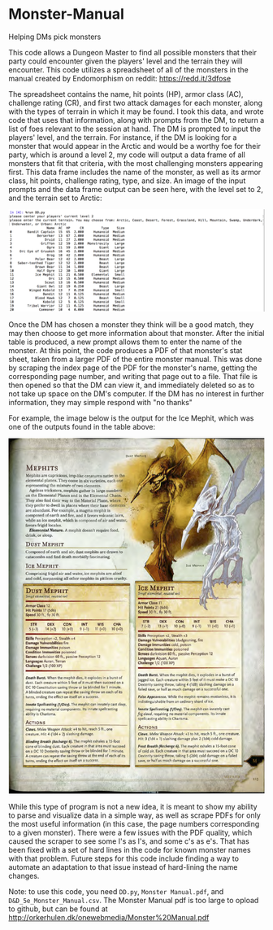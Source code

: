 # Monster-Manual
Helping DMs pick monsters


This code allows a Dungeon Master to find all possible monsters that their party could encounter given the players' level and the terrain they will encounter. This code utilizes a spreadsheet of all of the monsters in the manual created by Endomorphism on reddit: https://redd.it/3dfose 

The spreadsheet contains the name, hit points (HP), armor class (AC), challenge rating (CR), and first two attack damages for each monster, along with the types of terrain in which it may be found. I took this data, and wrote code that uses that information, along with prompts from the DM, to return a list of foes relevant to the session at hand. The DM is prompted to input the players' level, and the terrain. For instance, if the DM is looking for a monster that would appear in the Arctic and would be a worthy foe for their party, which is around a level 2, my code will output a data frame of all monsters that fit that criteria, with the most challenging monsters appearing first. This data frame includes the name of the monster, as well as its armor class, hit points, challenge rating, type, and size. An image of the input prompts and the data frame output can be seen here, with the level set to 2, and the terrain set to Arctic:

![Alt text](Images/table_output.png?raw=true "Title")

Once the DM has chosen a monster they think will be a good match, they may then choose to get more information about that monster. After the initial table is produced, a new prompt allows them to enter the name of the monster. At this point, the code produces a PDF of that monster's stat sheet, taken from a larger PDF of the entire monster manual. This was done by scraping the index page of the PDF for the monster's name, getting the corresponding page number, and writing that page out to a file. That file is then opened so that the DM can view it, and immediately deleted so as to not take up space on the DM's computer. If the DM has no interest in further information, they may simple respond with "no thanks" 

For example, the image below is the output for the Ice Mephit, which was one of the outputs found in the table above:

![Alt text](Images/Ice_Mephit.png?raw=true "Title")

While this type of program is not a new idea, it is meant to show my ability to parse and visualize data in a simple way, as well as scrape PDFs for only the most useful information (in this case, the page numbers corresponding to a given monster). There were a few issues with the PDF quality, which caused the scraper to see some I's as l's, and some c's as e's. That has been fixed with a set of hard lines in the code for known monster names with that problem. Future steps for this code include finding a way to automate an adaptation to that issue instead of hard-lining the name changes.

Note: to use this code, you need `DD.py`, `Monster Manual.pdf`, and `D&D_5e_Monster_Manual.csv`. The Monster Manual pdf is too large to opload to github, but can be found at http://orkerhulen.dk/onewebmedia/Monster%20Manual.pdf
